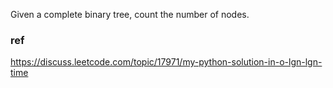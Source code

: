 Given a complete binary tree, count the number of nodes.

### ref
https://discuss.leetcode.com/topic/17971/my-python-solution-in-o-lgn-lgn-time
